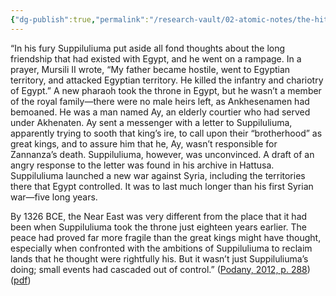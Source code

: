 ```yaml
---
{"dg-publish":true,"permalink":"/research-vault/02-atomic-notes/the-hittites-and-suppiluliuma-i-fracture-the-near-east-peace-by-1325-bce/"}
---
```


“In his fury Suppiluliuma put aside all fond thoughts about the long friendship that had existed with Egypt, and he went on a rampage. In a prayer, Mursili II wrote, “My father became hostile, went to Egyptian territory, and attacked Egyptian territory. He killed the infantry and chariotry of Egypt.” A new pharaoh took the throne in Egypt, but he wasn’t a member of the royal family—there were no male heirs left, as Ankhesenamen had bemoaned. He was a man named Ay, an elderly courtier who had served under Akhenaten. Ay sent a messenger with a letter to Suppiluliuma, apparently trying to sooth that king’s ire, to call upon their “brotherhood” as great kings, and to assure him that he, Ay, wasn’t responsible for Zannanza’s death. Suppiluliuma, however, was unconvinced. A draft of an angry response to the letter was found in his archive in Hattusa. Suppiluliuma launched a new war against Syria, including the territories there that Egypt controlled. It was to last much longer than his first Syrian war—five long years.  

By 1326 BCE, the Near East was very different from the place that it had been when Suppiluliuma took the throne just eighteen years earlier. The peace had proved far more fragile than the great kings might have thought, especially when confronted with the ambitions of Suppiluliuma to reclaim lands that he thought were rightfully his. But it wasn’t just Suppiluliuma’s doing; small events had cascaded out of control.” ([Podany, 2012, p. 288](zotero://select/library/items/GN73GMNP)) ([pdf](zotero://open-pdf/library/items/LXNK9GFK?page=313&annotation=B7845RGF))